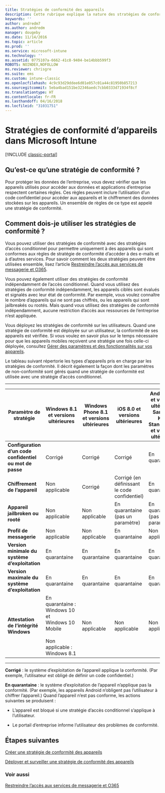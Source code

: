 ```yaml
---
title: Stratégies de conformité des appareils
description: Cette rubrique explique la nature des stratégies de conformité des appareils et comment elles fonctionnent.
keywords: ''
author: andredm7
ms.author: andredm
manager: dougeby
ms.date: 11/14/2016
ms.topic: article
ms.prod: ''
ms.service: microsoft-intune
ms.technology: ''
ms.assetid: 0775107a-6662-41c8-9404-be14bbb599f3
ROBOTS: NOINDEX,NOFOLLOW
ms.reviewer: chrisgre
ms.suite: ems
ms.custom: intune-classic
ms.openlocfilehash: 4c9c93d29ddee6d01e057c01a44c81950b857213
ms.sourcegitcommit: 5eba4bad151be32346aedc7cbb0333d71934f8cf
ms.translationtype: HT
ms.contentlocale: fr-FR
ms.lasthandoff: 04/16/2018
ms.locfileid: "31031751"
---
```

# <a name="device-compliance-policies-in-microsoft-intune"></a>Stratégies de conformité d’appareils dans Microsoft Intune

[!INCLUDE [classic-portal](../includes/classic-portal.md)]

## <a name="what-is-a-compliance-policy"></a>Qu’est-ce qu’une stratégie de conformité ?
Pour protéger les données de l’entreprise, vous devez vérifier que les appareils utilisés pour accéder aux données et applications d’entreprise respectent certaines règles. Ces règles peuvent inclure l’utilisation d’un code confidentiel pour accéder aux appareils et le chiffrement des données stockées sur les appareils. Un ensemble de règles de ce type est appelé une stratégie de conformité.

## <a name="how-should-i-use-compliance-policies"></a>Comment dois-je utiliser les stratégies de conformité ?
Vous pouvez utiliser des stratégies de conformité avec des stratégies d’accès conditionnel pour permettre uniquement à des appareils qui sont conformes aux règles de stratégie de conformité d’accéder à des e-mails et à d’autres services. Pour savoir comment les deux stratégies peuvent être utilisées ensemble, lisez l’article [Restreindre l’accès aux services de messagerie et O365](restrict-access-to-email-and-o365-services-with-microsoft-intune.md).

Vous pouvez également utiliser des stratégies de conformité indépendamment de l’accès conditionnel. Quand vous utilisez des stratégies de conformité indépendamment, les appareils ciblés sont évalués et signalés avec leur état de conformité. Par exemple, vous voulez connaître le nombre d’appareils qui ne sont pas chiffrés, ou les appareils qui sont jailbreakés ou rootés. Mais quand vous utilisez des stratégies de conformité indépendamment, aucune restriction d’accès aux ressources de l’entreprise n’est appliquée.

Vous déployez les stratégies de conformité sur les utilisateurs. Quand une stratégie de conformité est déployée sur un utilisateur, la conformité de ses appareils est vérifiée.
Si vous voulez en savoir plus sur le temps nécessaire pour que les appareils mobiles reçoivent une stratégie une fois celle-ci déployée, consultez [Gérer des paramètres et des fonctionnalités sur vos appareils](/intune-classic/deploy-use/manage-settings-and-features-on-your-devices-with-microsoft-intune-policies#frequently-asked-questions-about-intune-policies).

Le tableau suivant répertorie les types d’appareils pris en charge par les stratégies de conformité. Il décrit également la façon dont les paramètres de non-conformité sont gérés quand une stratégie de conformité est utilisée avec une stratégie d’accès conditionnel.

-----------------------------

|Paramètre de stratégie| Windows 8.1 et versions ultérieures| Windows Phone 8.1 et versions ultérieures| iOS 8.0 et versions ultérieures|Android 4.0 et versions ultérieures<br/>Samsung Knox Standard 4.0 et versions ultérieures|
|-----|----|----|----|----|
|**Configuration d’un code confidentiel ou mot de passe** |Corrigé|Corrigé|Corrigé|En quarantaine|
|**Chiffrement de l’appareil**|Non applicable|Corrigé|Corrigé (en définissant le code confidentiel)|En quarantaine|
|**Appareil jailbroken ou rooté**|Non applicable|Non applicable|En quarantaine (pas un paramètre)|En quarantaine (pas un paramètre)|
|**Profil de messagerie**|Non applicable|Non applicable|En quarantaine|Non applicable|
|**Version minimale du système d’exploitation**|En quarantaine|En quarantaine|En quarantaine|En quarantaine|
|**Version maximale du système d’exploitation**|En quarantaine|En quarantaine|En quarantaine|En quarantaine|
|**Attestation de l’intégrité Windows**|En quarantaine : Windows 10 et Windows 10 Mobile<br /><br />Non applicable : Windows 8.1|Non applicable|Non applicable|Non applicable|

------------------------------

**Corrigé** : le système d’exploitation de l’appareil applique la conformité. (Par exemple, l’utilisateur est obligé de définir un code confidentiel.)

**En quarantaine** : le système d’exploitation de l’appareil n’applique pas la conformité. (Par exemple, les appareils Android n’obligent pas l’utilisateur à chiffrer l’appareil.) Quand l’appareil n’est pas conforme, les actions suivantes se produisent :

-   L’appareil est bloqué si une stratégie d’accès conditionnel s’applique à l’utilisateur.

-   Le portail d’entreprise informe l’utilisateur des problèmes de conformité.

## <a name="next-steps"></a>Étapes suivantes
[Créer une stratégie de conformité des appareils](create-a-device-compliance-policy-in-microsoft-intune.md)

[Déployer et surveiller une stratégie de conformité des appareils](deploy-and-monitor-a-device-compliance-policy-in-microsoft-intune.md)

### <a name="see-also"></a>Voir aussi
[Restreindre l’accès aux services de messagerie et O365](restrict-access-to-email-and-o365-services-with-microsoft-intune.md)
